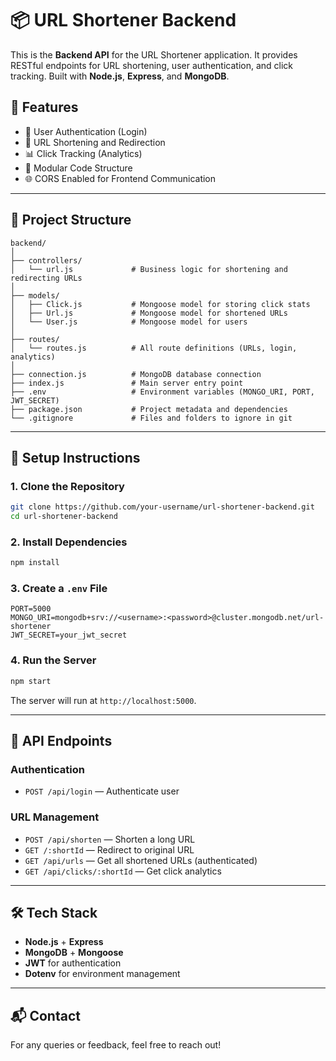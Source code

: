 # 📦 URL Shortener Backend

This is the **Backend API** for the URL Shortener application. It provides RESTful endpoints for URL shortening, user authentication, and click tracking. Built with **Node.js**, **Express**, and **MongoDB**.

## 🚀 Features

- 🔐 User Authentication (Login)
- 🔗 URL Shortening and Redirection
- 📊 Click Tracking (Analytics)
- 🧩 Modular Code Structure
- 🌐 CORS Enabled for Frontend Communication

---

## 📁 Project Structure

```
backend/
│
├── controllers/
│   └── url.js             # Business logic for shortening and redirecting URLs
│
├── models/
│   ├── Click.js           # Mongoose model for storing click stats
│   ├── Url.js             # Mongoose model for shortened URLs
│   └── User.js            # Mongoose model for users
│
├── routes/
│   └── routes.js          # All route definitions (URLs, login, analytics)
│
├── connection.js          # MongoDB database connection
├── index.js               # Main server entry point
├── .env                   # Environment variables (MONGO_URI, PORT, JWT_SECRET)
├── package.json           # Project metadata and dependencies
└── .gitignore             # Files and folders to ignore in git
```

---

## 🔧 Setup Instructions

### 1. Clone the Repository

```bash
git clone https://github.com/your-username/url-shortener-backend.git
cd url-shortener-backend
```

### 2. Install Dependencies

```bash
npm install
```

### 3. Create a `.env` File

```env
PORT=5000
MONGO_URI=mongodb+srv://<username>:<password>@cluster.mongodb.net/url-shortener
JWT_SECRET=your_jwt_secret
```

### 4. Run the Server

```bash
npm start
```

The server will run at `http://localhost:5000`.

---

## 🔌 API Endpoints

### Authentication

- `POST /api/login` — Authenticate user

### URL Management

- `POST /api/shorten` — Shorten a long URL
- `GET /:shortId` — Redirect to original URL
- `GET /api/urls` — Get all shortened URLs (authenticated)
- `GET /api/clicks/:shortId` — Get click analytics

---

## 🛠 Tech Stack

- **Node.js** + **Express**
- **MongoDB** + **Mongoose**
- **JWT** for authentication
- **Dotenv** for environment management

---

## 📬 Contact

For any queries or feedback, feel free to reach out!
